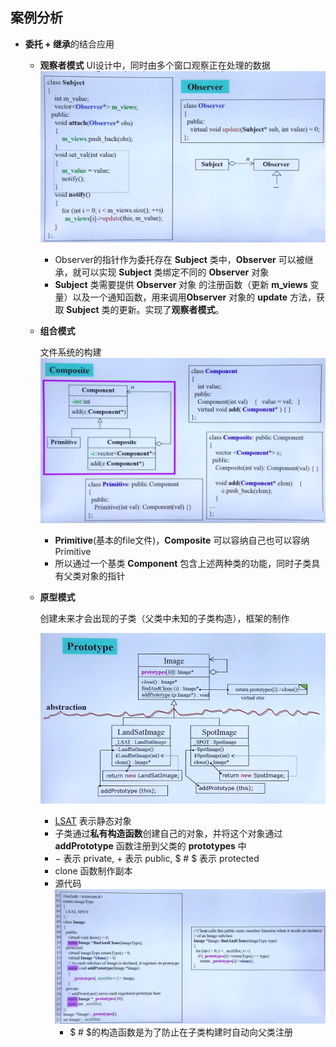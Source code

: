## 案例分析

- **委托 + 继承**的结合应用
    - **观察者模式**
        UI设计中，同时由多个窗口观察正在处理的数据
        ![](./img/58.png)
        - Observer的指针作为委托存在 **Subject** 类中，**Observer** 可以被继承，就可以实现 **Subject** 类绑定不同的 **Observer** 对象
        -  **Subject** 类需要提供  **Observer** 对象 的注册函数（更新 **m_views** 变量）以及一个通知函数，用来调用**Observer** 对象的 **update** 方法，获取 **Subject** 类的更新。实现了**观察者模式**。

	- **组合模式**

		文件系统的构建
        ![](./img/59.png)
        - **Primitive**(基本的file文件)，**Composite** 可以容纳自己也可以容纳 Primitive
        - 所以通过一个基类 **Component** 包含上述两种类的功能，同时子类具有父类对象的指针

	- **原型模式**

		创建未来才会出现的子类（父类中未知的子类构造），框架的制作
        
        ![](./img/60.png)
        - <u>LSAT</u>  表示静态对象
        - 子类通过**私有构造函数**创建自己的对象，并将这个对象通过 **addPrototype** 函数注册到父类的 **prototypes** 中
        - $-$ 表示 private, $+$ 表示 public, $ \# $ 表示 protected
        - clone 函数制作副本
        - 源代码
        	![](./img/61.png)
            - $ \# $的构造函数是为了防止在子类构建时自动向父类注册